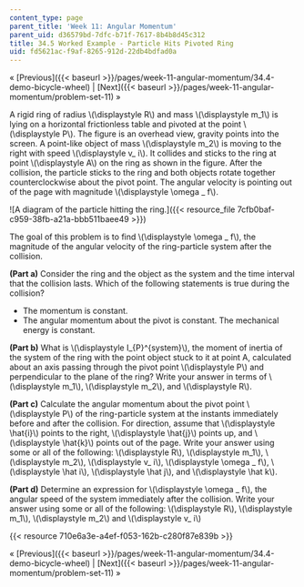 ```yaml
---
content_type: page
parent_title: 'Week 11: Angular Momentum'
parent_uid: d36579bd-7dfc-b71f-7617-8b4b8d45c312
title: 34.5 Worked Example - Particle Hits Pivoted Ring
uid: fd5621ac-f9af-8265-912d-22db4bdfad0a
---
```


« [Previous]({{< baseurl >}}/pages/week-11-angular-momentum/34.4-demo-bicycle-wheel) | [Next]({{< baseurl >}}/pages/week-11-angular-momentum/problem-set-11) »

A rigid ring of radius \\(\\displaystyle R\\) and mass \\(\\displaystyle m\_1\\) is lying on a horizontal frictionless table and pivoted at the point \\(\\displaystyle P\\). The figure is an overhead view, gravity points into the screen. A point-like object of mass \\(\\displaystyle m\_2\\) is moving to the right with speed \\(\\displaystyle v\_ i\\). It collides and sticks to the ring at point \\(\\displaystyle A\\) on the ring as shown in the figure. After the collision, the particle sticks to the ring and both objects rotate together counterclockwise about the pivot point. The angular velocity is pointing out of the page with magnitude \\(\\displaystyle \\omega \_ f\\).

![A diagram of the particle hitting the ring.]({{< resource_file 7cfb0baf-c959-38fb-a21a-bbb511baee49 >}})

The goal of this problem is to find \\(\\displaystyle \\omega \_ f\\), the magnitude of the angular velocity of the ring-particle system after the collision.

**(Part a)** Consider the ring and the object as the system and the time interval that the collision lasts. Which of the following statements is true during the collision?

*   The momentum is constant.
*   The angular momentum about the pivot is constant.
The mechanical energy is constant.

**(Part b)** What is \\(\\displaystyle I\_{P}^{system}\\), the moment of inertia of the system of the ring with the point object stuck to it at point A, calculated about an axis passing through the pivot point \\(\\displaystyle P\\) and perpendicular to the plane of the ring? Write your answer in terms of \\(\\displaystyle m\_1\\), \\(\\displaystyle m\_2\\), and \\(\\displaystyle R\\).

**(Part c)** Calculate the angular momentum about the pivot point \\(\\displaystyle P\\) of the ring-particle system at the instants immediately before and after the collision. For direction, assume that \\(\\displaystyle \\hat{i}\\) points to the right, \\(\\displaystyle \\hat{j}\\) points up, and \\(\\displaystyle \\hat{k}\\) points out of the page. Write your answer using some or all of the following: \\(\\displaystyle R\\), \\(\\displaystyle m\_1\\), \\(\\displaystyle m\_2\\), \\(\\displaystyle v\_ i\\), \\(\\displaystyle \\omega \_ f\\), \\(\\displaystyle \\hat i\\), \\(\\displaystyle \\hat j\\), and \\(\\displaystyle \\hat k\\).

**(Part d)** Determine an expression for \\(\\displaystyle \\omega \_ f\\), the angular speed of the system immediately after the collision. Write your answer using some or all of the following: \\(\\displaystyle R\\), \\(\\displaystyle m\_1\\), \\(\\displaystyle m\_2\\) and \\(\\displaystyle v\_ i\\)

{{< resource 710e6a3e-a4ef-f053-162b-c280f87e839b >}}

« [Previous]({{< baseurl >}}/pages/week-11-angular-momentum/34.4-demo-bicycle-wheel) | [Next]({{< baseurl >}}/pages/week-11-angular-momentum/problem-set-11) »